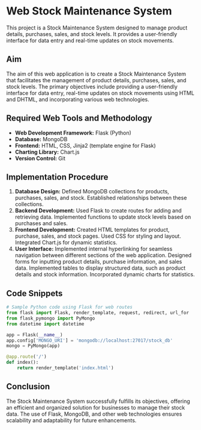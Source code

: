 # Web Stock Maintenance System

This project is a Stock Maintenance System designed to manage product details, purchases, sales, and stock levels. It provides a user-friendly interface for data entry and real-time updates on stock movements.

## Aim
The aim of this web application is to create a Stock Maintenance System that facilitates the management of product details, purchases, sales, and stock levels. The primary objectives include providing a user-friendly interface for data entry, real-time updates on stock movements using HTML and DHTML, and incorporating various web technologies.

## Required Web Tools and Methodology
- **Web Development Framework:** Flask (Python)
- **Database:** MongoDB
- **Frontend:** HTML, CSS, Jinja2 (template engine for Flask)
- **Charting Library:** Chart.js
- **Version Control:** Git

## Implementation Procedure
1. **Database Design:** Defined MongoDB collections for products, purchases, sales, and stock. Established relationships between these collections.
2. **Backend Development:** Used Flask to create routes for adding and retrieving data. Implemented functions to update stock levels based on purchases and sales.
3. **Frontend Development:** Created HTML templates for product, purchase, sales, and stock pages. Used CSS for styling and layout. Integrated Chart.js for dynamic statistics.
4. **User Interface:** Implemented internal hyperlinking for seamless navigation between different sections of the web application. Designed forms for inputting product details, purchase information, and sales data. Implemented tables to display structured data, such as product details and stock information. Incorporated dynamic charts for statistics.

## Code Snippets
```python
# Sample Python code using Flask for web routes
from flask import Flask, render_template, request, redirect, url_for
from flask_pymongo import PyMongo
from datetime import datetime

app = Flask(__name__)
app.config['MONGO_URI'] = 'mongodb://localhost:27017/stock_db'
mongo = PyMongo(app)

@app.route('/')
def index():
    return render_template('index.html')
```

## Conclusion
The Stock Maintenance System successfully fulfills its objectives, offering an efficient and organized solution for businesses to manage their stock data. The use of Flask, MongoDB, and other web technologies ensures scalability and adaptability for future enhancements.
